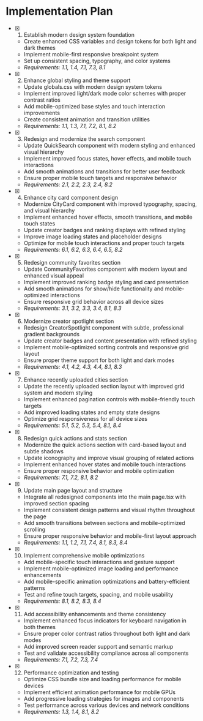 # Implementation Plan

- [x] 1. Establish modern design system foundation


  - Create enhanced CSS variables and design tokens for both light and dark themes
  - Implement mobile-first responsive breakpoint system
  - Set up consistent spacing, typography, and color systems
  - _Requirements: 1.1, 1.4, 7.1, 7.3, 8.1_

- [x] 2. Enhance global styling and theme support


  - Update globals.css with modern design system tokens
  - Implement improved light/dark mode color schemes with proper contrast ratios
  - Add mobile-optimized base styles and touch interaction improvements
  - Create consistent animation and transition utilities
  - _Requirements: 1.1, 1.3, 7.1, 7.2, 8.1, 8.2_

- [x] 3. Redesign and modernize the search component


  - Update QuickSearch component with modern styling and enhanced visual hierarchy
  - Implement improved focus states, hover effects, and mobile touch interactions
  - Add smooth animations and transitions for better user feedback
  - Ensure proper mobile touch targets and responsive behavior
  - _Requirements: 2.1, 2.2, 2.3, 2.4, 8.2_

- [x] 4. Enhance city card component design


  - Modernize CityCard component with improved typography, spacing, and visual hierarchy
  - Implement enhanced hover effects, smooth transitions, and mobile touch states
  - Update creator badges and ranking displays with refined styling
  - Improve image loading states and placeholder designs
  - Optimize for mobile touch interactions and proper touch targets
  - _Requirements: 6.1, 6.2, 6.3, 6.4, 6.5, 8.2_

- [x] 5. Redesign community favorites section


  - Update CommunityFavorites component with modern layout and enhanced visual appeal
  - Implement improved ranking badge styling and card presentation
  - Add smooth animations for show/hide functionality and mobile-optimized interactions
  - Ensure responsive grid behavior across all device sizes
  - _Requirements: 3.1, 3.2, 3.3, 3.4, 8.1, 8.3_

- [x] 6. Modernize creator spotlight section



  - Redesign CreatorSpotlight component with subtle, professional gradient backgrounds
  - Update creator badges and content presentation with refined styling
  - Implement mobile-optimized sorting controls and responsive grid layout
  - Ensure proper theme support for both light and dark modes
  - _Requirements: 4.1, 4.2, 4.3, 4.4, 8.1, 8.3_

- [x] 7. Enhance recently uploaded cities section


  - Update the recently uploaded section layout with improved grid system and modern styling
  - Implement enhanced pagination controls with mobile-friendly touch targets
  - Add improved loading states and empty state designs
  - Optimize grid responsiveness for all device sizes
  - _Requirements: 5.1, 5.2, 5.3, 5.4, 8.1, 8.4_

- [x] 8. Redesign quick actions and stats section


  - Modernize the quick actions section with card-based layout and subtle shadows
  - Update iconography and improve visual grouping of related actions
  - Implement enhanced hover states and mobile touch interactions
  - Ensure proper responsive behavior and mobile optimization
  - _Requirements: 7.1, 7.2, 8.1, 8.2_

- [x] 9. Update main page layout and structure


  - Integrate all redesigned components into the main page.tsx with improved section spacing
  - Implement consistent design patterns and visual rhythm throughout the page
  - Add smooth transitions between sections and mobile-optimized scrolling
  - Ensure proper responsive behavior and mobile-first layout approach
  - _Requirements: 1.1, 1.2, 7.1, 7.4, 8.1, 8.3, 8.4_

- [x] 10. Implement comprehensive mobile optimizations


  - Add mobile-specific touch interactions and gesture support
  - Implement mobile-optimized image loading and performance enhancements
  - Add mobile-specific animation optimizations and battery-efficient patterns
  - Test and refine touch targets, spacing, and mobile usability
  - _Requirements: 8.1, 8.2, 8.3, 8.4_

- [x] 11. Add accessibility enhancements and theme consistency


  - Implement enhanced focus indicators for keyboard navigation in both themes
  - Ensure proper color contrast ratios throughout both light and dark modes
  - Add improved screen reader support and semantic markup
  - Test and validate accessibility compliance across all components
  - _Requirements: 7.1, 7.2, 7.3, 7.4_

- [x] 12. Performance optimization and testing



  - Optimize CSS bundle size and loading performance for mobile devices
  - Implement efficient animation performance for mobile GPUs
  - Add progressive loading strategies for images and components
  - Test performance across various devices and network conditions
  - _Requirements: 1.3, 1.4, 8.1, 8.2_